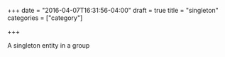 +++
date = "2016-04-07T16:31:56-04:00"
draft = true
title = "singleton"
categories = ["category"]

+++

A singleton entity in a group
